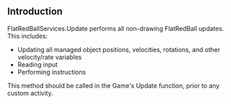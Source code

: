 ## Introduction

FlatRedBallServices.Update performs all non-drawing FlatRedBall updates. This includes:

-   Updating all managed object positions, velocities, rotations, and other velocity/rate variables
-   Reading input
-   Performing instructions

This method should be called in the Game's Update function, prior to any custom activity.
